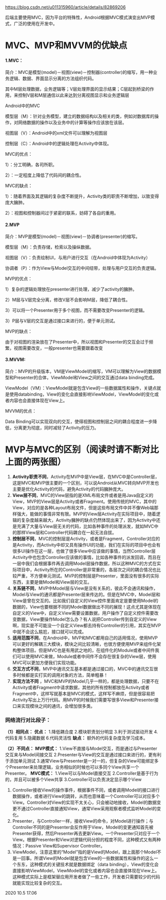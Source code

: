 https://blog.csdn.net/u011315960/article/details/82869206

后端主要使用MVC，因为平台的特殊性，Android根据MVC模式演变出MVP模式，广泛的使用在开发中。

# MVC、MVP和MVVM的优缺点  

#### 1.MVC：

简介：MVC是模型(model)－视图(view)－控制器(controller)的缩写，用一种业务逻辑、数据、界面显示分离的方法组织代码。

其中M层处理数据，业务逻辑等；V层处理界面的显示结果；C层起到桥梁的作用，来控制V层和M层通信以此来达到分离视图显示和业务逻辑层

Android中的MVC

模型层（M）：针对业务模型，建立的数据结构以及相关的类，例如对数据库的操作，对网络数据的操作以及业务中的计算等操作应该放在该层。

视图层（V）：Android中的xml文件可以理解为视图层

控制层（C）：Android中的逻辑处理在Activity中体现。

MVC的优点：

1）：分工明确，各司所职。

2）：一定程度上降低了代码间的耦合性。

MVC的缺点：

1）：随着界面及其逻辑的复杂度不断提升，Activity类的职责不断增加，以致变得庞大臃肿。

2）：视图和控制器间过于紧密的联系，妨碍了各自的重用。

#### 2.MVP

简介：MVP是模型(model)－视图(view)－协调者(presenter)的缩写。

模型层（M）：负责存储，检索以及操纵数据。

视图层（V）：负责绘制UI，与用户进行交互（在Android中体现为Activity）

协调者（P）：作为View与Model交互的中间纽带，处理与用户交互的负责逻辑。

MVP的优点：

1）复杂的逻辑处理放在presenter进行处理，减少了activity的臃肿。

2）M层与V层完全分离，修改V层不会影响M层，降低了耦合性。

3）可以将一个Presenter用于多个视图，而不需要改变Presenter的逻辑。

3）P层与V层的交互是通过接口来进行的，便于单元测试。

MVP的缺点：

由于对视图的渲染放在了Presenter中，所以视图和Presenter的交互会过于频繁，视图需要改变，一般presenter也需要跟着改变

#### 3.MVVM:

简介：MVP的升级版本，VM是ViewModel的缩写，VM可以理解为View的数据模型和Presenter的合体，ViewModel和View之间的交互通过data binding完成。

ViewModel（VM）：ViewModel就是包含View的一些数据属性和操作，关键点就是使用databinding，View的变化会直接影响ViewModel，ViewModel的变化或者内容也会直接体现在View上。

MVVM的优点：

Data Binding可以实现双向的交互，使得视图和控制层之间的耦合程度进一步降低，分离更为彻底，同时减轻了Activity的压力。

# MVP与MVC的区别（阅读时请不断对比上面的两张图）

1. **Activity职责不同**，Activity在MVP中是View层，在MVC中是Controller层，这是MVC和MVP很主要的一个区别，可以说Android从MVC转向MVP开发也主要是优化Activity的代码，避免Activity的代码臃肿庞大。
2. **View层不同**，MVC的View层指的是XML布局文件或者是用Java自定义的View，MVP的View层是Activity或者Fragment。使用传统的MVC，其中的View，对应的是各种Layout布局文件，但是这些布局文件中并不像Web端那样强大，能做的事情非常有限。MVP的View层Activity在实际项目中，随着逻辑的复杂度越来越大，Activity臃肿的缺点仍然体现出来了，因为Activity中还是充满了大量与View层无关的代码，比如各种事件的处理派发，就如MVC中的那样View层和Controller代码耦合在一起无法自拔。
3. **控制层不同**，MVC的控制层是Activity，或者是Fragment，Controller对应的是Activity，而Activity中却又具有操作UI的功能，我们在实际的项目中也会有很多UI操作在这一层，也做了很多View中应该做的事情，当然Controller层Activity中也包含Controller应该做的事情，比如各种事件的派发回调，而且在一层中我们会根据事件再去调用Model层操作数据，所以这种MVC的方式在实际项目中，Activity所在的Controller是非常重的，各层次之间的耦合情况也比较严重，不方便单元测试。MVP的控制层是Presenter，里面没有很多的实际东西，主要是做Model和View层的交互。
4. **关系链不同**，MVP中Model层与View是没有关系的，彼此不会通讯和操作，Model与View的通讯都是Presenter层来传达的。但是在MVC中，Model层和View是曾在交互的。比如我们自定义的View控件里面肯定是要使用Model的数据的，View也要根据不同的Model数据做出不同的展现！这点尤其是体现在自定义的View中，自定义View需要设置数据，用户操作了自定义控件需要改变数据，View要操作Model怎么办？有人说把Controller传到自定义的View啊，现实是不可能没一个自定义View都去持有Controller的引用，其实在MVP中就不会这么尴尬，接口就可以完成。
5. **适用范围不同**，在Android中，MVP和MVC都用自己的适用情况，使用MVP可以更好的解耦三大模块，模块之间比较清晰，也很方便使用MVP来组件化架构整体项目。但是MVC也是有用武之地的，在组件化的Module或者中间件我们可以使用MVC来做，Module或者中间件不会存在很复杂的View层，使用MVC可以更加方便我们实现功能。
6. **交互方式不同**，MVP中通讯交互基本都是通过接口的，MVC中的通讯交互很多时候都是实打实的调用对象的方法，简单粗暴！
7. **实现方法不同** ，MVC和MVP的Model几乎一样的，都是处理数据，只要不在Activity或者Fragment中请求数据，其他的所有控制都放在Activity或者Fragment中，这样写就基本是MVC的模式，这样写不麻烦，但是很容易把Activity写出上万行代码。用MVP的时候我们需要写很多View和Presenter接口来实现模块之间的通讯，会增加很多类。

### **网络流行对比段子：**

**（1）相同点：**
**优点：**
1.降低耦合度
2.模块职责划分明显
3.利于测试驱动开发
4.代码复用
5.隐藏数据
6.代码灵活性
**缺点：**
额外的代码复杂度及学习成本。

**（2）不同点：**
**MVP模式：**
1.View不直接与Model交互，而是通过与Presenter交互来与Model间接交互
2.Presenter与View的交互是通过接口来进行的，更有利于添加单元测试
3.通常View与Presenter是一对一的，但复杂的View可能绑定多个Presenter来处理逻辑，业务相似的时候也可以多同个View共享一个Presenter。
**MVC模式：**
1.View可以与Model直接交互
2.Controller是基于行为的，并且可以被多个View共享
3.Controller可以负责决定显示哪个View









1. Controller接收View的操作事件，根据事件不同，或者调用Model的接口进行数据操作，或者进行View的跳转，从而也意味着一个Controller可以对应多个View。Controller对View的实现不太关心，只会被动地接收，Model的数据变更不通过Controller直接通知View，通常View采用观察者模式监听Model的变化。
2. Presenter，与Controller一样，接收View的命令，对Model进行操作；与Controller不同的是Presenter会反作用于View，Model的变更通知首先被Presenter获得，然后Presenter再去更新View。一个Presenter只对应于一个View。根据Presenter和View对逻辑代码分担的程度不同，这种模式又有两种情况：Passive View和Supervisor Controller。
3. ViewModel，注意这里的“Model”指的是View的Model，跟上面那个Model不是一回事。所谓View的Model就是包含View的一些数据属性和操作的这么一个东东，这种模式的关键技术就是数据绑定（data binding），View的变化会直接影响ViewModel，ViewModel的变化或者内容也会直接体现在View上。这种模式实际上是框架替应用开发者做了一些工作，开发者只需要较少的代码就能实现比较复杂的交互。

2020 10.5 17.06
